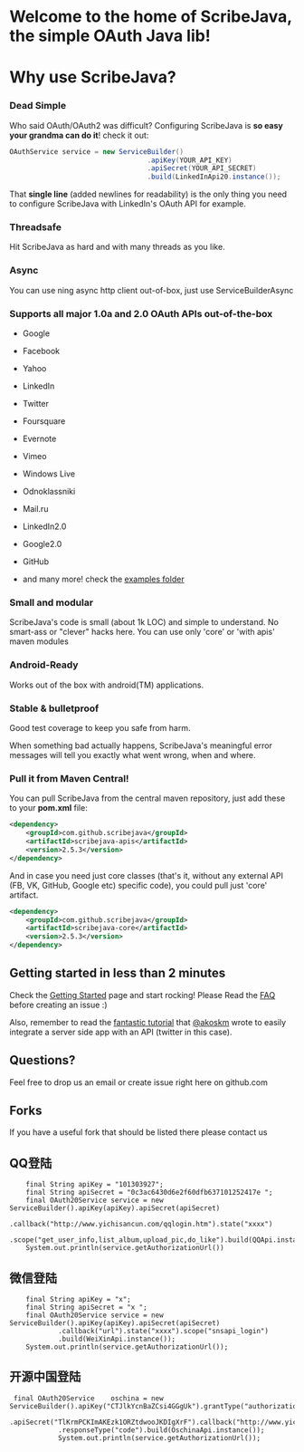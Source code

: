 # Welcome to the home of ScribeJava, the simple OAuth Java lib!

# Why use ScribeJava?

### Dead Simple

Who said OAuth/OAuth2 was difficult? Configuring ScribeJava is __so easy your grandma can do it__! check it out:

```java
OAuthService service = new ServiceBuilder()
                                  .apiKey(YOUR_API_KEY)
                                  .apiSecret(YOUR_API_SECRET)
                                  .build(LinkedInApi20.instance());
```

That **single line** (added newlines for readability) is the only thing you need to configure ScribeJava with LinkedIn's OAuth API for example.

### Threadsafe

Hit ScribeJava as hard and with many threads as you like.

### Async

You can use ning async http client out-of-box, just use ServiceBuilderAsync

### Supports all major 1.0a and 2.0 OAuth APIs out-of-the-box

* Google

* Facebook

* Yahoo

* LinkedIn

* Twitter

* Foursquare

* Evernote

* Vimeo

* Windows Live

* Odnoklassniki

* Mail.ru

* LinkedIn2.0

* Google2.0

* GitHub

* and many more! check the [examples folder](https://github.com/scribejava/scribejava/tree/master/scribejava-apis/src/test/java/com/github/scribejava/apis/examples)

### Small and modular

ScribeJava's code is small (about 1k LOC) and simple to understand. No smart-ass or "clever" hacks here.
You can use only 'core' or 'with apis' maven modules

### Android-Ready

Works out of the box with android(TM) applications.

### Stable & bulletproof

Good test coverage to keep you safe from harm.

When something bad actually happens, ScribeJava's meaningful error messages will tell you exactly what went wrong, when and where.

### Pull it from Maven Central!

You can pull ScribeJava from the central maven repository, just add these to your __pom.xml__ file:

```xml
<dependency>
    <groupId>com.github.scribejava</groupId>
    <artifactId>scribejava-apis</artifactId>
    <version>2.5.3</version>
</dependency>
```

And in case you need just core classes (that's it, without any external API (FB, VK, GitHub, Google etc) specific code), you could pull just 'core' artifact.
```xml
<dependency>
    <groupId>com.github.scribejava</groupId>
    <artifactId>scribejava-core</artifactId>
    <version>2.5.3</version>
</dependency>
```

## Getting started in less than 2 minutes

Check the [Getting Started](https://github.com/scribejava/scribejava/wiki/getting-started) page and start rocking! Please Read the [FAQ](https://github.com/scribejava/scribejava/wiki/faq) before creating an issue :)

Also, remember to read the [fantastic tutorial](http://akoskm.github.io/2015/07/31/twitter-sign-in-for-web-apps.html) that [@akoskm](https://twitter.com/akoskm) wrote to easily integrate a server side app with an API (twitter in this case).

## Questions?

Feel free to drop us an email or create issue right here on github.com

## Forks

If you have a useful fork that should be listed there please contact us


## QQ登陆

        final String apiKey = "101303927";
        final String apiSecret = "0c3ac6430d6e2f60dfb637101252417e ";
        final OAuth20Service service = new ServiceBuilder().apiKey(apiKey).apiSecret(apiSecret)
                .callback("http://www.yichisancun.com/qqlogin.htm").state("xxxx")
                .scope("get_user_info,list_album,upload_pic,do_like").build(QQApi.instance());
        System.out.println(service.getAuthorizationUrl())

## 微信登陆

        final String apiKey = "x";
        final String apiSecret = "x ";
        final OAuth20Service service = new ServiceBuilder().apiKey(apiKey).apiSecret(apiSecret)
                .callback("url").state("xxxx").scope("snsapi_login")
                .build(WeiXinApi.instance());
        System.out.println(service.getAuthorizationUrl());

## 开源中国登陆

     final OAuth20Service    oschina = new ServiceBuilder().apiKey("CTJlkYcnBaZCsi4GGgUk").grantType("authorization_code")
                .apiSecret("TlKrmPCKImAKEzk1ORZtdwooJKDIgXrF").callback("http://www.yichisancun.com/oschinalogin.htm")
                .responseType("code").build(OschinaApi.instance());
                System.out.println(service.getAuthorizationUrl());

    